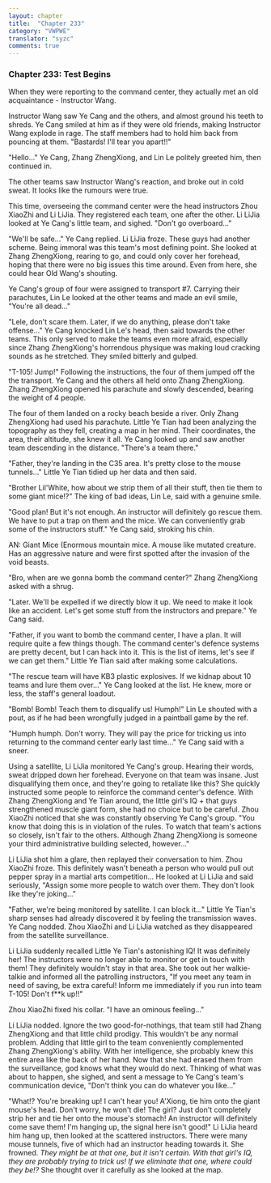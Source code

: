 ```yaml
---
layout: chapter
title:  "Chapter 233"
category: "VWPWE"
translator: "syzc"
comments: true
---
```


### Chapter 233: Test Begins

When they were reporting to the command center, they actually met an old acquaintance - Instructor Wang. 

Instructor Wang saw Ye Cang and the others, and almost ground his teeth to shreds. Ye Cang smiled at him as if they were old friends, making Instructor Wang explode in rage. The staff members had to hold him back from pouncing at them. "Bastards! I'll tear you apart!!"

"Hello..." Ye Cang, Zhang ZhengXiong, and Lin Le politely greeted him, then continued in.

The other teams saw Instructor Wang's reaction, and broke out in cold sweat. It looks like the rumours were true.

This time, overseeing the command center were the head instructors Zhou XiaoZhi and Li LiJia. They registered each team, one after the other. Li LiJia looked at Ye Cang's little team, and sighed. "Don't go overboard..."

"We'll be safe..." Ye Cang replied. Li LiJia froze. These guys had another scheme. Being immoral was this team's most defining point. She looked at Zhang ZhengXiong, rearing to go, and could only cover her forehead, hoping that there were no big issues this time around. Even from here, she could hear Old Wang's shouting.

Ye Cang's group of four were assigned to transport #7. Carrying their parachutes, Lin Le looked at the other teams and made an evil smile, "You're all dead..."

"Lele, don't scare them. Later, if we do anything, please don't take offense..." Ye Cang knocked Lin Le's head, then said towards the other teams. This only served to make the teams even more afraid, especially since Zhang ZhengXiong's horrendous physique was making loud cracking sounds as he stretched. They smiled bitterly and gulped. 

"T-105! Jump!" Following the instructions, the four of them jumped off the the transport. Ye Cang and the others all held onto Zhang ZhengXiong. Zhang ZhengXiong opened his parachute and slowly descended, bearing the weight of 4 people.

The four of them landed on a rocky beach beside a river. Only Zhang ZhengXiong had used his parachute. Little Ye Tian had been analyzing the topography as they fell, creating a map in her mind. Their coordinates, the area, their altitude, she knew it all. Ye Cang looked up and saw another team descending in the distance. "There's a team there."

"Father, they're landing in the C35 area. It's pretty close to the mouse tunnels..." Little Ye Tian tidied up her data and then said.

"Brother Lil'White, how about we strip them of all their stuff, then tie them to some giant mice!?" The king of bad ideas, Lin Le, said with a genuine smile.

"Good plan! But it's not enough. An instructor will definitely go rescue them. We have to put a trap on them and the mice. We can conveniently grab some of the instructors stuff." Ye Cang said, stroking his chin.

AN: Giant Mice (Enormous mountain mice. A mouse like mutated creature. Has an aggressive nature and were first spotted after the invasion of the void beasts.

"Bro, when are we gonna bomb the command center?" Zhang ZhengXiong asked with a shrug.

"Later. We'll be expelled if we directly blow it up. We need to make it look like an accident. Let's get some stuff from the instructors and prepare." Ye Cang said.

"Father, if you want to bomb the command center, I have a plan. It will require quite a few things though. The command center's defence systems are pretty decent, but I can hack into it. This is the list of items, let's see if we can get them." Little Ye Tian said after making some calculations.

"The rescue team will have KB3 plastic explosives. If we kidnap about 10 teams and lure them over..." Ye Cang looked at the list. He knew, more or less, the staff's general loadout.

"Bomb! Bomb! Teach them to disqualify us! Humph!" Lin Le shouted with a pout, as if he had been wrongfully judged in a paintball game by the ref.

"Humph humph. Don't worry. They will pay the price for tricking us into returning to the command center early last time..." Ye Cang said with a sneer.

Using a satellite, Li LiJia monitored Ye Cang's group. Hearing their words, sweat dripped down her forehead. Everyone on that team was insane. Just disqualifying them once, and they're going to retaliate like this? She quickly instructed some people to reinforce the command center's defence. With Zhang ZhengXiong and Ye Tian around, the little girl's IQ + that guys strengthened muscle giant form, she had no choice but to be careful. Zhou XiaoZhi noticed that she was constantly observing Ye Cang's group. "You know that doing this is in violation of the rules. To watch that team's actions so closely, isn't fair to the others. Although Zhang ZhengXiong is someone your third administrative building selected, however..."

Li LiJia shot him a glare, then replayed their conversation to him. Zhou XiaoZhi froze. This definitely wasn't beneath a person who would pull out pepper spray in a martial arts competition... He looked at Li LiJia and said seriously, "Assign some more people to watch over them. They don't look like they're joking..." 

"Father, we're being monitored by satellite. I can block it..." Little Ye Tian's sharp senses had already discovered it by feeling the transmission waves. Ye Cang nodded. Zhou XiaoZhi and Li LiJia watched as they disappeared from the satellite surveillance. 

Li LiJia suddenly recalled Little Ye Tian's astonishing IQ! It was definitely her! The instructors were no longer able to monitor or get in touch with them! They definitely wouldn't stay in that area. She took out her walkie-talkie and informed all the patrolling instructors, "If you meet any team in need of saving, be extra careful! Inform me immediately if you run into team T-105! Don't f\*\*k up!!"

Zhou XiaoZhi fixed his collar. "I have an ominous feeling..."

Li LiJia nodded. Ignore the two good-for-nothings, that team still had Zhang ZhengXiong and that little child prodigy. This wouldn't be any normal problem. Adding that little girl to the team conveniently complemented Zhang ZhengXiong's ability. With her intelligence, she probably knew this entire area like the back of her hand. Now that she had erased them from the surveillance, god knows what they would do next. Thinking of what was about to happen, she sighed, and sent a message to Ye Cang's team's communication device, "Don't think you can do whatever you like..."

"What!? You're breaking up! I can't hear you! A'Xiong, tie him onto the giant mouse's head. Don't worry, he won't die! The girl? Just don't completely strip her and tie her onto the mouse's stomach! An instructor will definitely come save them! I'm hanging up, the signal here isn't good!" Li LiJia heard him hang up, then looked at the scattered instructors. There were many mouse tunnels, five of which had an instructor heading towards it. She frowned. *They might be at that one, but it isn't certain. With that girl's IQ, they are probably trying to trick us! If we eliminate that one, where could they be!?* She thought over it carefully as she looked at the map.

